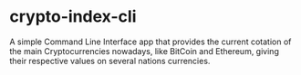 # crypto-index-cli
A simple Command Line Interface app that provides the current cotation of the main Cryptocurrencies nowadays, like BitCoin and Ethereum, giving their respective values on several nations currencies.
